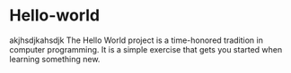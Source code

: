 Hello-world
===========
akjhsdjkahsdjk
The Hello World project is a time-honored tradition in computer programming. It is a simple exercise that gets you started when learning something new.
